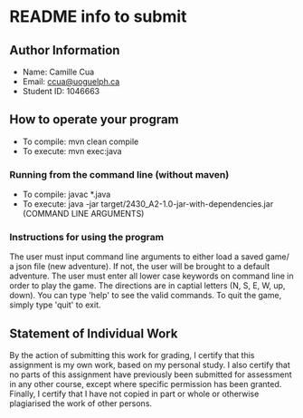 # README info to submit

## Author Information

* Name: Camille Cua
* Email: ccua@uoguelph.ca
* Student ID: 1046663

## How to operate your program
* To compile: mvn clean compile
* To execute: mvn exec:java

### Running from the command line (without maven)
* To compile: javac *.java
* To execute: java -jar target/2430_A2-1.0-jar-with-dependencies.jar 
(COMMAND LINE ARGUMENTS)

### Instructions for using the program
The user must input command line arguments to either load a saved game/
a json file (new adventure). 
If not, the user will be brought to a default adventure. 
The user must enter all lower case keywords on command line in order to play the game. 
The directions are in captial letters (N, S, E, W, up, down). 
You can type 'help' to see the valid commands. 
To quit the game, simply type 'quit' to exit. 

## Statement of Individual Work

By the action of submitting this work for grading, I certify that this assignment is my own work, based on my personal study.  I also certify that no parts of this assignment have previously been submitted for assessment in any other course, except where specific permission has been granted.  Finally, I certify that I have not copied in part or whole  or otherwise plagiarised the work of other persons.


